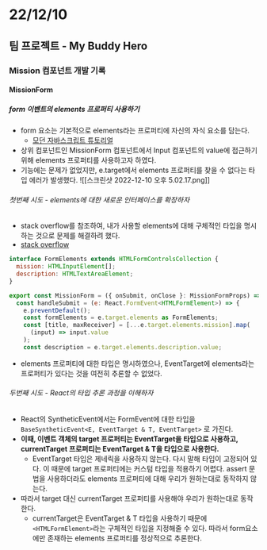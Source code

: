 # 22/12/10

## 팀 프로젝트 - My Buddy Hero

### Mission 컴포넌트 개발 기록

#### MissionForm

##### form 이벤트의 elements 프로퍼티 사용하기
- form 요소는 기본적으로 elements라는 프로퍼티에 자신의 자식 요소를 담는다.
	- [모던 자바스크립트 튜토리얼](https://ko.javascript.info/form-elements)
- 상위 컴포넌트인 MissionForm 컴포넌트에서 Input 컴포넌트의 value에 접근하기 위해 elements 프로퍼티를 사용하고자 하였다.
- 기능에는 문제가 없었지만, e.target에서 elements 프로퍼티를 찾을 수 없다는 타입 에러가 발생했다.
	![[스크린샷 2022-12-10 오후 5.02.17.png]]

###### 첫번째 시도 - elements에 대한 새로운 인터페이스를 확장하자

- stack overflow를 참조하여, 내가 사용할 elements에 대해 구체적인 타입을 명시하는 것으로 문제를 해결하려 했다.
- [stack overflow](https://stackoverflow.com/questions/29907163/how-to-work-with-form-elements-in-typescript)

```jsx
interface FormElements extends HTMLFormControlsCollection {
  mission: HTMLInputElement[];
  description: HTMLTextAreaElement;
}

export const MissionForm = ({ onSubmit, onClose }: MissionFormProps) => {
  const handleSubmit = (e: React.FormEvent<HTMLFormElement>) => {
    e.preventDefault();
    const formElements = e.target.elements as FormElements;
    const [title, maxReceiver] = [...e.target.elements.mission].map(
      (input) => input.value
    );
    const description = e.target.elements.description.value;
```

- elements 프로퍼티에 대한 타입은 명시하였으나, EventTarget에 elements라는 프로퍼티가 있다는 것을 여전히 추론할 수 없었다. 

###### 두번째 시도 - React의 타입 추론 과정을 이해하자

- React의 SyntheticEvent에서는 FormEvent에 대한 타입을 `BaseSyntheticEvent<E, EventTarget & T, EventTarget>` 로 가진다.
- **이때, 이벤트 객체의 target 프로퍼티는 EventTarget을 타입으로 사용하고, currentTarget 프로퍼티는  EventTarget & T을 타입으로 사용한다.**
	- EventTarget 타입은 제네릭을 사용하지 않는다. 다시 말해 타입이 고정되어 있다. 이 때문에 target 프로퍼티에는 커스텀 타입을 적용하기 어렵다. assert 문법을 사용하더라도 elements 프로퍼티에 대해 우리가 원하는대로 동작하지 않는다.
- 따라서 target 대신 currentTarget 프로퍼티를 사용해야 우리가 원하는대로 동작한다.
	- currentTarget은 EventTarget & T 타입을 사용하기 때문에 `<HTMLFormElement>`라는 구체적인 타입을 지정해줄 수 있다. 따라서 form요소에만 존재하는 elements 프로퍼티를 정상적으로 추론한다.
